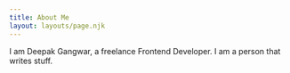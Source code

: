```yaml
---
title: About Me
layout: layouts/page.njk
---
```


<!-- You can also use an HTML or Nunjucks file instead of Markdown if you prefer. -->

I am Deepak Gangwar, a freelance Frontend Developer. I am a person that writes stuff.